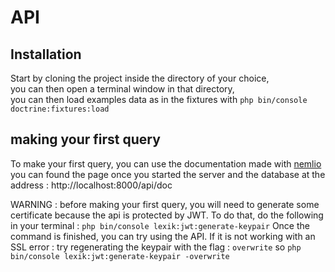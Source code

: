 # API
## Installation
Start by cloning the project inside the directory of your choice, <br />
you can then open a terminal window in that directory, <br />
you can then load examples data as in the fixtures with `php bin/console doctrine:fixtures:load` <br />

## making your first query
To make your first query, you can use the documentation made with <a href="https://github.com/nelmio/NelmioApiDocBundle">nemlio</a> <br />
you can found the page once you started the server and the database at the address : http://localhost:8000/api/doc <br />

WARNING : before making your first query, you will need to generate some certificate because the api is protected by JWT.
To do that, do the following in your terminal : `php bin/console lexik:jwt:generate-keypair`
Once the command is finished, you can try using the API. If it is not working with an SSL error : try regenerating the keypair with the flag : `overwrite` so `php bin/console lexik:jwt:generate-keypair -overwrite`
